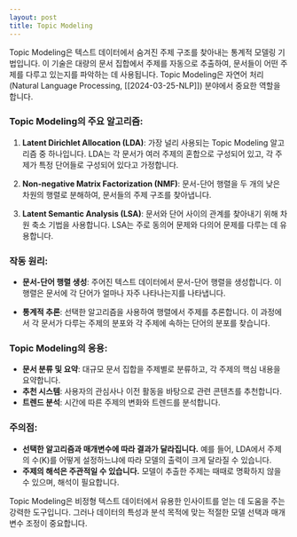 ```yaml
---
layout: post
title: Topic Modeling
---
```


Topic Modeling은 텍스트 데이터에서 숨겨진 주제 구조를 찾아내는 통계적 모델링 기법입니다. 이 기술은 대량의 문서 집합에서 주제를 자동으로 추출하여, 문서들이 어떤 주제를 다루고 있는지를 파악하는 데 사용됩니다. Topic Modeling은 자연어 처리(Natural Language Processing, [[2024-03-25-NLP]]) 분야에서 중요한 역할을 합니다.

### Topic Modeling의 주요 알고리즘:

1. **Latent Dirichlet Allocation (LDA)**: 가장 널리 사용되는 Topic Modeling 알고리즘 중 하나입니다. LDA는 각 문서가 여러 주제의 혼합으로 구성되어 있고, 각 주제가 특정 단어들로 구성되어 있다고 가정합니다.
    
2. **Non-negative Matrix Factorization (NMF)**: 문서-단어 행렬을 두 개의 낮은 차원의 행렬로 분해하여, 문서들의 주제 구조를 찾아냅니다.
    
3. **Latent Semantic Analysis (LSA)**: 문서와 단어 사이의 관계를 찾아내기 위해 차원 축소 기법을 사용합니다. LSA는 주로 동의어 문제와 다의어 문제를 다루는 데 유용합니다.
    

### 작동 원리:

- **문서-단어 행렬 생성**: 주어진 텍스트 데이터에서 문서-단어 행렬을 생성합니다. 이 행렬은 문서에 각 단어가 얼마나 자주 나타나는지를 나타냅니다.
    
- **통계적 추론**: 선택한 알고리즘을 사용하여 행렬에서 주제를 추론합니다. 이 과정에서 각 문서가 다루는 주제의 분포와 각 주제에 속하는 단어의 분포를 찾습니다.
    

### Topic Modeling의 응용:

- **문서 분류 및 요약**: 대규모 문서 집합을 주제별로 분류하고, 각 주제의 핵심 내용을 요약합니다.
- **추천 시스템**: 사용자의 관심사나 이전 활동을 바탕으로 관련 콘텐츠를 추천합니다.
- **트렌드 분석**: 시간에 따른 주제의 변화와 트렌드를 분석합니다.

### 주의점:

- **선택한 알고리즘과 매개변수에 따라 결과가 달라집니다.** 예를 들어, LDA에서 주제의 수(K)를 어떻게 설정하느냐에 따라 모델의 출력이 크게 달라질 수 있습니다.
- **주제의 해석은 주관적일 수 있습니다.** 모델이 추출한 주제는 때때로 명확하지 않을 수 있으며, 해석이 필요합니다.

Topic Modeling은 비정형 텍스트 데이터에서 유용한 인사이트를 얻는 데 도움을 주는 강력한 도구입니다. 그러나 데이터의 특성과 분석 목적에 맞는 적절한 모델 선택과 매개변수 조정이 중요합니다.